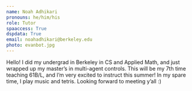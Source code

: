 ```yaml
---
name: Noah Adhikari
pronouns: he/him/his
role: Tutor
spaaccess: True
dspdata: True
email: noahadhikari@berkeley.edu
photo: evanbot.jpg
---
```



Hello! I did my undergrad in Berkeley in CS and Applied Math, and just wrapped up my master’s in multi-agent controls. This will be my 7th time teaching 61B/L, and I’m very excited to instruct this summer! In my spare time, I play music and tetris. Looking forward to meeting y’all :)